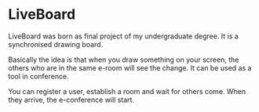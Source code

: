 LiveBoard
=========

LiveBoard was born as final project of my undergraduate degree. It is a synchronised drawing board.

Basically the idea is that when you draw something on your screen, the others who are in the same e-room will see the change. It can be used as a tool in conference.

You can register a user, establish a room and wait for others come. When they arrive, the e-conference will start.

